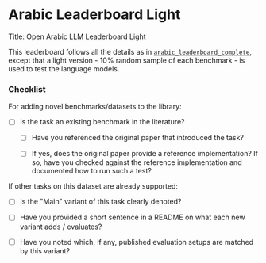 # Arabic Leaderboard Light

Title: Open Arabic LLM Leaderboard Light

This leaderboard follows all the details as in [`arabic_leaderboard_complete`](../arabic_leaderboard_complete), except that a light version - 10% random sample of each benchmark - is used to test the language models.

### Checklist

For adding novel benchmarks/datasets to the library:
* [ ] Is the task an existing benchmark in the literature?
  * [ ] Have you referenced the original paper that introduced the task?
  * [ ] If yes, does the original paper provide a reference implementation? If so, have you checked against the reference implementation and documented how to run such a test?


If other tasks on this dataset are already supported:
* [ ] Is the "Main" variant of this task clearly denoted?
* [ ] Have you provided a short sentence in a README on what each new variant adds / evaluates?
* [ ] Have you noted which, if any, published evaluation setups are matched by this variant?

